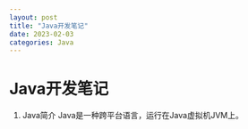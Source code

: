 ```yaml
---
layout: post
title: "Java开发笔记"
date: 2023-02-03
categories: Java
---
```

<!-- no-post-nav: true 当上方配置这样时，This is post no right side bar to nav posts. -->

# Java开发笔记

1. Java简介
   Java是一种跨平台语言，运行在Java虚拟机JVM上。
